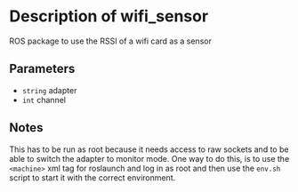 # Description of wifi_sensor

ROS package to use the RSSI of a wifi card as a sensor

## Parameters

* `string` adapter
* `int` channel

## Notes

This has to be run as root because it needs access to raw sockets and to be
able to switch the adapter to monitor mode. One way to do this, is to use the
`<machine>` xml tag for roslaunch and log in as root and then use the `env.sh`
script to start it with the correct environment.

